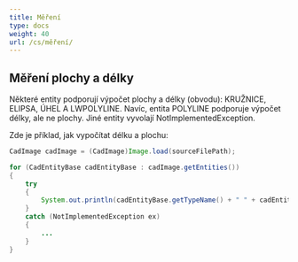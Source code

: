 ```yaml
---
title: Měření
type: docs
weight: 40
url: /cs/měření/
---
```


## **Měření plochy a délky**

Některé entity podporují výpočet plochy a délky (obvodu): KRUŽNICE, ELIPSA, ÚHEL A LWPOLYLINE. Navíc, entita POLYLINE podporuje výpočet délky, ale ne plochy. Jiné entity vyvolají NotImplementedException.

Zde je příklad, jak vypočítat délku a plochu:

```java
CadImage cadImage = (CadImage)Image.load(sourceFilePath);

for (CadEntityBase cadEntityBase : cadImage.getEntities())
{
	try
	{
		System.out.println(cadEntityBase.getTypeName() + " " + cadEntityBase.getArea() + " " + cadEntityBase.getLength());
	}
	catch (NotImplementedException ex)
	{
		...
	}
}
```
